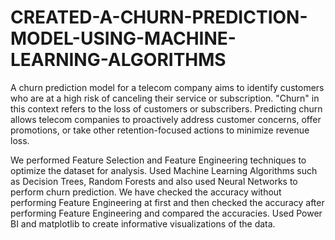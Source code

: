 # CREATED-A-CHURN-PREDICTION-MODEL-USING-MACHINE-LEARNING-ALGORITHMS

A churn prediction model for a telecom company aims to identify customers who are at a high risk of canceling their service or subscription. "Churn" in this context refers to the loss of customers or subscribers. Predicting churn allows telecom companies to proactively address customer concerns, offer promotions, or take other retention-focused actions to minimize revenue loss.

We performed Feature Selection and Feature Engineering techniques to optimize the dataset for analysis. Used Machine Learning Algorithms such as Decision Trees, Random Forests and also used Neural Networks to perform churn prediction. We have checked the accuracy without performing Feature Engineering at first and then checked the accuracy after performing Feature Engineering and compared the accuracies. Used Power BI and matplotlib to create informative visualizations of the data.
